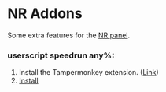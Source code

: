 # NR Addons
Some extra features for the [NR panel](https://nightriderz.world).
### userscript speedrun any%:
1. Install the Tampermonkey extension. ([Link](https://www.tampermonkey.net))
2. [Install](https://github.com/k3rielit/scripts/raw/main/nr_addons/nr_livemap.user.js)
